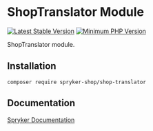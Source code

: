 # ShopTranslator Module
[![Latest Stable Version](https://poser.pugx.org/spryker-shop/shop-translator/v/stable.svg)](https://packagist.org/packages/spryker-shop/shop-translator)
[![Minimum PHP Version](https://img.shields.io/badge/php-%3E%3D%207.4-8892BF.svg)](https://php.net/)

ShopTranslator module.

## Installation

```
composer require spryker-shop/shop-translator
```

## Documentation

[Spryker Documentation](https://docs.spryker.com)
